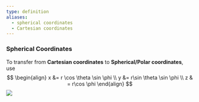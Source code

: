 ```yaml
---
type: definition
aliases:
  - spherical coordinates
  - Cartesian coordinates
---
```

### Spherical Coordinates
To transfer from **Cartesian coordinates** to **Spherical/Polar coordinates**, use
$$
\begin{align}
x &= r \cos \theta \sin \phi \\
y &= r\sin \theta \sin \phi \\
z & = r\cos \phi
\end{align}
$$
![](https://www.researchgate.net/publication/230609422/figure/fig3/AS:667128550133761@1536067249111/n-spherical-coordinates-a-three-dimensional-vector-r-is-expressed-in-terms-of-a-radial.png)